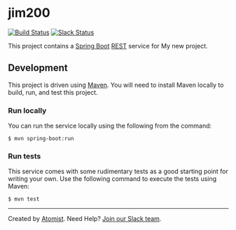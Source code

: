 # jim200

[![Build Status](https://travis-ci.org/mygroup/jim200.svg?branch=master)](https://travis-ci.org/mygroup/jim200)
[![Slack Status](https://join.atomist.com/badge.svg)](https://join.atomist.com)

This project contains a [Spring Boot][boot] [REST][rest] service for My new project.

[boot]: https://projects.spring.io/spring-boot/
[rest]: https://en.wikipedia.org/wiki/Representational_state_transfer

## Development

This project is driven using [Maven][mvn].  You will need to install
Maven locally to build, run, and test this project.

[mvn]: https://maven.apache.org/

### Run locally

You can run the service locally using the following from the command:

```
$ mvn spring-boot:run
```

### Run tests

This service comes with some rudimentary tests as a good starting
point for writing your own.  Use the following command to execute the
tests using Maven:

```
$ mvn test
```

---
Created by [Atomist][atomist].
Need Help?  [Join our Slack team][slack].

[atomist]: https://www.atomist.com/
[slack]: https://join.atomist.com/
